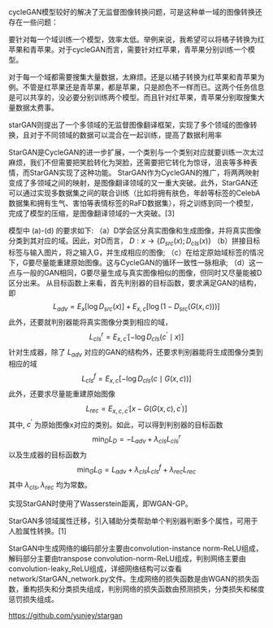 

<!--
 * @version:
 * @Author:  StevenJokess https://github.com/StevenJokess
 * @Date: 2020-09-28 21:15:10
 * @LastEditors:  StevenJokess https://github.com/StevenJokess
 * @LastEditTime: 2020-12-29 19:04:09
 * @Description:
 * @TODO::
 * @Reference:[1]: https://github.com/PaddlePaddle/models/tree/develop/PaddleCV/gan
 * https://github.com/scutan90/DeepLearning-500-questions/blob/master/ch07_%E7%94%9F%E6%88%90%E5%AF%B9%E6%8A%97%E7%BD%91%E7%BB%9C(GAN)/ch7.md
 * [3]: http://www.tensorinfinity.com/paper_26.html
-->
cycleGAN模型较好的解决了无监督图像转换问题，可是这种单一域的图像转换还存在一些问题：

要针对每一个域训练一个模型，效率太低。举例来说，我希望可以将橘子转换为红苹果和青苹果。对于cycleGAN而言，需要针对红苹果，青苹果分别训练一个模型。

对于每一个域都需要搜集大量数据，太麻烦。还是以橘子转换为红苹果和青苹果为例。不管是红苹果还是青苹果，都是苹果，只是颜色不一样而已。这两个任务信息是可以共享的，没必要分别训练两个模型。而且针对红苹果，青苹果分别取搜集大量数据太费事。

starGAN则提出了一个多领域的无监督图像翻译框架，实现了多个领域的图像转换，且对于不同领域的数据可以混合在一起训练，提高了数据利用率



StarGAN是CycleGAN的进一步扩展，一个类别与一个类别对应就要训练一次太过麻烦，我们不但需要把笑脸转化为哭脸，还需要把它转化为惊讶，沮丧等多种表情，而StarGAN实现了这种功能。
StarGAN作为CycleGAN的推广，将两两映射变成了多领域之间的映射，是图像翻译领域的又一重大突破。此外，StarGAN还可以通过实现多数据集之间的联合训练（比如将拥有肤色，年龄等标签的CelebA数据集和拥有生气、害怕等表情标签的RaFD数据集），将之训练到同一个模型，完成了模型的压缩，是图像翻译领域的一大突破。[3]

模型中 (a)-(d) 的要求如下:
（a）D学会区分真实图像和生成图像，并将真实图像分类到其对应的域。因此，对D而言， $D: x \rightarrow\left\{D_{s r c}(x) ; D_{c l s}(x)\right\}$
（b）拼接目标标签与输入图片，将之输入G，并生成相应的图像;
（c）在给定原始域标签的情况下，G要尽量能重建原始图像。这与CycleGAN的循环一致性一脉相承;
（d）这一点与一般的GAN相同，G要尽量生成与真实图像相似的图像，但同时又尽量能被D区分出来。
从目标函数上来看，首先判别器的目标函数，要求满足GAN的结构，即
$$
L_{a d v}=E_{x}\left[\log D_{s r c}(x)\right]+E_{x, c}\left[\log \left(1-D_{\operatorname{src}}(G(x, c))\right)\right]
$$
此外，还要就判别器能将真实图像分类到相应的域，
$$
L_{c l s}^{r}=E_{x, c^{\prime}}\left[-\log D_{c l s}\left(c^{\prime} \mid x\right)\right]
$$
针对生成器，除了 $L_{a d v}$ 对应的GAN的结构外，还要求判别器能将生成图像分类到相应的域
$$
L_{c l s}^{f}=E_{x, c}\left[-\log D_{c l s}(c \mid G(x, c))\right]
$$
此外，还要求尽量能重建原始图像
$$
L_{r e c}=E_{x, c, c^{\prime}}\left[x-G\left(G(x, c), c^{\prime}\right)\right]
$$
其中, $c^{\prime}$ 为原始图像x对应的类别。如此，可以得到判别器的目标函数
$$
\min _{D} L_{D}=-L_{a d v}+\lambda_{c l s} L_{c l s}^{r}
$$
以及生成器的目标函数为
$$
\min _{G} L_{G}=L_{a d v}+\lambda_{c l s} L_{c l s}^{f}+\lambda_{r e c} L_{r e c}
$$
其中 $\lambda_{c l s}, \lambda_{r e c}$ 均为常数。

实现StarGAN时使用了Wasserstein距离，即WGAN-GP。

StarGAN多领域属性迁移，引入辅助分类帮助单个判别器判断多个属性，可用于人脸属性转换。[1]

StarGAN中生成网络的编码部分主要由convolution-instance norm-ReLU组成，解码部分主要由transpose convolution-norm-ReLU组成，判别网络主要由convolution-leaky_ReLU组成，详细网络结构可以查看network/StarGAN_network.py文件。生成网络的损失函数是由WGAN的损失函数，重构损失和分类损失组成，判别网络的损失函数由预测损失，分类损失和梯度惩罚损失组成。

https://github.com/yunjey/stargan
